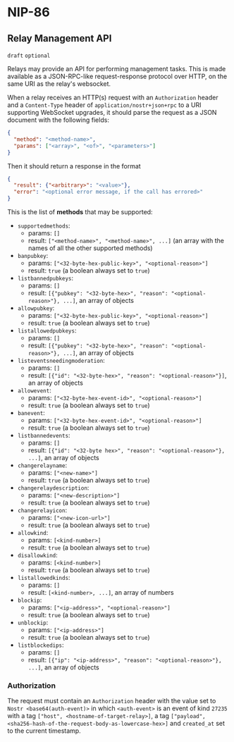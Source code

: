 NIP-86
======

Relay Management API
--------------------

`draft` `optional`

Relays may provide an API for performing management tasks. This is made available as a JSON-RPC-like request-response protocol over HTTP, on the same URI as the relay's websocket.

When a relay receives an HTTP(s) request with an `Authorization` header and a `Content-Type` header of `application/nostr+json+rpc` to a URI supporting WebSocket upgrades, it should parse the request as a JSON document with the following fields:

```json
{
  "method": "<method-name>",
  "params": ["<array>", "<of>", "<parameters>"]
}
```

Then it should return a response in the format

```json
{
  "result": {"<arbitrary>": "<value>"},
  "error": "<optional error message, if the call has errored>"
}
```

This is the list of **methods** that may be supported:

* `supportedmethods`:
  - params: `[]`
  - result: `["<method-name>", "<method-name>", ...]` (an array with the names of all the other supported methods)
* `banpubkey`:
  - params: `["<32-byte-hex-public-key>", "<optional-reason>"]`
  - result: `true` (a boolean always set to `true`)
* `listbannedpubkeys`:
  - params: `[]`
  - result: `[{"pubkey": "<32-byte-hex>", "reason": "<optional-reason>"}, ...]`, an array of objects
* `allowpubkey`:
  - params: `["<32-byte-hex-public-key>", "<optional-reason>"]`
  - result: `true` (a boolean always set to `true`)
* `listallowedpubkeys`:
  - params: `[]`
  - result: `[{"pubkey": "<32-byte-hex>", "reason": "<optional-reason>"}, ...]`, an array of objects
* `listeventsneedingmoderation`:
  - params: `[]`
  - result: `[{"id": "<32-byte-hex>", "reason": "<optional-reason>"}]`, an array of objects
* `allowevent`:
  - params: `["<32-byte-hex-event-id>", "<optional-reason>"]`
  - result: `true` (a boolean always set to `true`)
* `banevent`:
  - params: `["<32-byte-hex-event-id>", "<optional-reason>"]`
  - result: `true` (a boolean always set to `true`)
* `listbannedevents`:
  - params: `[]`
  - result: `[{"id": "<32-byte hex>", "reason": "<optional-reason>"}, ...]`, an array of objects
* `changerelayname`:
  - params: `["<new-name>"]`
  - result: `true` (a boolean always set to `true`)
* `changerelaydescription`:
  - params: `["<new-description>"]`
  - result: `true` (a boolean always set to `true`)
* `changerelayicon`:
  - params: `["<new-icon-url>"]`
  - result: `true` (a boolean always set to `true`)
* `allowkind`:
  - params: `[<kind-number>]`
  - result: `true` (a boolean always set to `true`)
* `disallowkind`:
  - params: `[<kind-number>]`
  - result: `true` (a boolean always set to `true`)
* `listallowedkinds`:
  - params: `[]`
  - result: `[<kind-number>, ...]`, an array of numbers
* `blockip`:
  - params: `["<ip-address>", "<optional-reason>"]`
  - result: `true` (a boolean always set to `true`)
* `unblockip`:
  - params: `["<ip-address>"]`
  - result: `true` (a boolean always set to `true`)
* `listblockedips`:
  - params: `[]`
  - result: `[{"ip": "<ip-address>", "reason": "<optional-reason>"}, ...]`, an array of objects

### Authorization

The request must contain an `Authorization` header with the value set to `Nostr <base64(auth-event)>` in which `<auth-event>` is an event of kind `27235` with a tag `["host", <hostname-of-target-relay>]`, a tag `["payload", <sha256-hash-of-the-request-body-as-lowercase-hex>]` and `created_at` set to the current timestamp.
